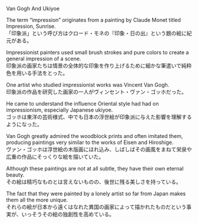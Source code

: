 Van Gogh And Ukiyoe  

The term “impression” originates from a painting by Claude Monet titled Impression, Sunrise.  
「印象派」という呼び方はクロード・モネの『印象・日の出』という題の絵に紀元がある。  

Impressionist painters used small brush strokes and pure colors to create a general impression of a scene.  
印象派の画家たちは情景の全体的な印象を作り上げるために細かな筆遣いで純粋色を用いる手法をとった。  

One artist who studied impressionist works was Vincent Van Gogh.  
印象派の作品を研究した画家の一人がヴィンセント・ヴァン・ゴッホだった。  

He came to understand the influence Oriental style had had on impressionism, especially Japanese ukiyoe.  
ゴッホは東洋の芸術様式、中でも日本の浮世絵が印象派に与えた影響を理解するようになった。  

Van Gogh greatly admired the woodblock prints and often imitated them, producing paintings very similar to the works of Eisen and Hiroshige.  
ヴァン・ゴッホは浮世絵の木版画にほれ込み、しばしばその画風をまねて栄泉や広重の作品にそっくりな絵を描いていた。  

Although these paintings are not at all subtle, they have their own eternal beauty.  
その絵は精巧なものとは言えないものの、後世に残る美しさを持っている。  

The fact that they were painted by a lonely artist so far from Japan makes them all the more unique.  
それらの絵が日本から遠くはなれた異国の画家によって描かれたものだという事実が、いっそうその絵の独創性を高めている。  